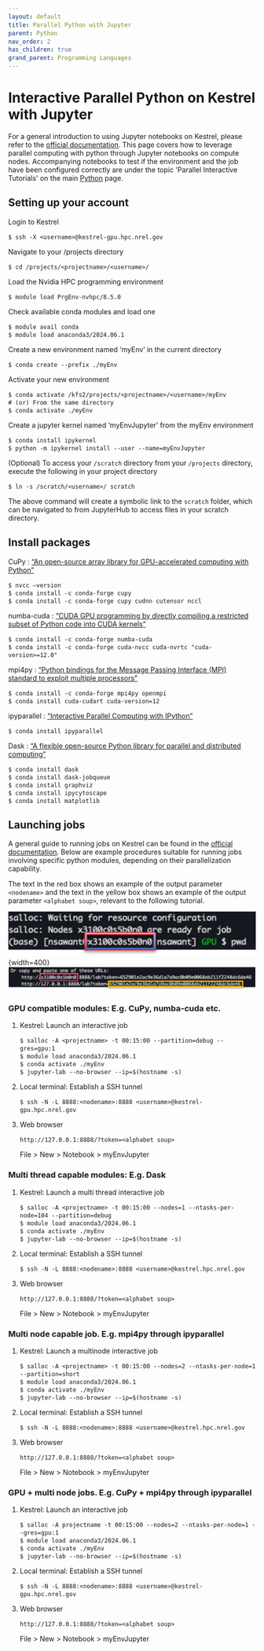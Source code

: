 ```yaml
---
layout: default
title: Parallel Python with Jupyter
parent: Python
nav_order: 2
has_children: true
grand_parent: Programming Languages
---
```



# Interactive Parallel Python on Kestrel with Jupyter

For a general introduction to using Jupyter notebooks on Kestrel, please refer to the [official documentation](../../../Jupyter/index.md). This page covers how to leverage parallel computing with python through Jupyter notebooks on compute nodes. Accompanying notebooks to test if the environment and the job have been configured correctly are under the topic 'Parallel Interactive Tutorials' on the main [Python](../index.md/#parallel-interactive-tutorials) page.

## Setting up your account

Login to Kestrel
```
$ ssh -X <username>@kestrel-gpu.hpc.nrel.gov
```

Navigate to your /projects directory
```
$ cd /projects/<projectname>/<username>/
```

Load the Nvidia HPC programming environment
```
$ module load PrgEnv-nvhpc/8.5.0
```

Check available conda modules and load one
```
$ module avail conda
$ module load anaconda3/2024.06.1
```

Create a new environment named ‘myEnv’ in the current directory
```
$ conda create --prefix ./myEnv
```

Activate your new environment
```
$ conda activate /kfs2/projects/<projectname>/<username>/myEnv
# (or) From the same directory
$ conda activate ./myEnv
```

Create a jupyter kernel named ‘myEnvJupyter’ from the myEnv environment
```
$ conda install ipykernel
$ python -m ipykernel install --user --name=myEnvJupyter
```

(Optional) To access your `/scratch` directory from your `/projects` directory, execute the following in your project directory
```
$ ln -s /scratch/<username>/ scratch
```
The above command will create a symbolic link to the `scratch` folder, which can be navigated to from JupyterHub to access files in your scratch directory.

## Install packages

CuPy : [“An open-source array library for GPU-accelerated computing with Python”](https://cupy.dev/)
```
$ nvcc –version
$ conda install -c conda-forge cupy
$ conda install -c conda-forge cupy cudnn cutensor nccl
```

numba-cuda : [“CUDA GPU programming by directly compiling a restricted subset of Python code into CUDA kernels”](https://nvidia.github.io/numba-cuda/user/index.html)
```
$ conda install -c conda-forge numba-cuda
$ conda install -c conda-forge cuda-nvcc cuda-nvrtc "cuda-version>=12.0"
```

mpi4py : [“Python bindings for the Message Passing Interface (MPI) standard to exploit multiple processors”](https://mpi4py.readthedocs.io/en/stable/) 
```
$ conda install -c conda-forge mpi4py openmpi
$ conda install cuda-cudart cuda-version=12
```

ipyparallel : [“Interactive Parallel Computing with IPython”](https://ipyparallel.readthedocs.io/en/latest/)
```
$ conda install ipyparallel
```

Dask : [“A flexible open-source Python library for parallel and distributed computing”](https://www.dask.org/)
```
$ conda install dask
$ conda install dask-jobqueue
$ conda install graphviz
$ conda install ipycytoscape
$ conda install matplotlib
```

## Launching jobs

A general guide to running jobs on Kestrel can be found in the [official documentation](https://nrel.github.io/HPC/Documentation/Systems/Kestrel/Running/). Below are example procedures suitable for running jobs involving specific python modules, depending on their parallelization capability.

The text in the red box shows an example of the output parameter `<nodename>` and the text in the yellow box shows an example of the output parameter `<alphabet soup>`, relevant to the following tutorial.

<!-- <img src="metadata/nodeName.png" alt="<nodename>" width="300"/>

<img src="metadata/alphabetSoup.png" alt="<alphabet soup>" width="600"/> -->

![<nodename>](metadata/nodeName.png "nodename"){width=400}
![<alphabet soup>](metadata/alphabetSoup.png "alphabet soup")

<!-- ![<alphabet soup>](metadata/alphabetSoup.png "<alphabet soup>") -->

### GPU compatible modules: E.g. CuPy, numba-cuda etc.

1. Kestrel: Launch an interactive job
    ```
    $ salloc -A <projectname> -t 00:15:00 --partition=debug --gres=gpu:1
    $ module load anaconda3/2024.06.1
    $ conda activate ./myEnv
    $ jupyter-lab --no-browser --ip=$(hostname -s)
    ```


2. Local terminal: Establish a SSH tunnel
    ```
    $ ssh -N -L 8888:<nodename>:8888 <username>@kestrel-gpu.hpc.nrel.gov
    ```

3. Web browser
    ```
    http://127.0.0.1:8888/?token=<alphabet soup>
    ```

    File > New > Notebook > myEnvJupyter


### Multi thread capable modules: E.g. Dask

1. Kestrel: Launch a multi thread interactive job
    ```
    $ salloc -A <projectname> -t 00:15:00 --nodes=1 --ntasks-per-node=104 --partition=debug
    $ module load anaconda3/2024.06.1
    $ conda activate ./myEnv
    $ jupyter-lab --no-browser --ip=$(hostname -s)
    ```

2. Local terminal: Establish a SSH tunnel
    ```
    $ ssh -N -L 8888:<nodename>:8888 <username>@kestrel.hpc.nrel.gov
    ```

3. Web browser
    ```
    http://127.0.0.1:8888/?token=<alphabet soup>
    ```

    File > New > Notebook > myEnvJupyter


### Multi node capable job. E.g. mpi4py through ipyparallel 

1. Kestrel: Launch a multinode interactive job
    ```
    $ salloc -A <projectname> -t 00:15:00 --nodes=2 --ntasks-per-node=1 --partition=short
    $ module load anaconda3/2024.06.1
    $ conda activate ./myEnv
    $ jupyter-lab --no-browser --ip=$(hostname -s)
    ```

2. Local terminal: Establish a SSH tunnel
    ```
    $ ssh -N -L 8888:<nodename>:8888 <username>@kestrel.hpc.nrel.gov
    ```

3. Web browser
    ```
    http://127.0.0.1:8888/?token=<alphabet soup>
    ```

    File > New > Notebook > myEnvJupyter


### GPU + multi node jobs. E.g. CuPy + mpi4py through ipyparallel

1. Kestrel: Launch an interactive job
    ```
    $ salloc -A projectname -t 00:15:00 --nodes=2 --ntasks-per-node=1 --gres=gpu:1 
    $ module load anaconda3/2024.06.1
    $ conda activate ./myEnv
    $ jupyter-lab --no-browser --ip=$(hostname -s)
    ```

2. Local terminal: Establish a SSH tunnel
    ```
    $ ssh -N -L 8888:<nodename>:8888 <username>@kestrel-gpu.hpc.nrel.gov
    ```

3. Web browser
    ```
    http://127.0.0.1:8888/?token=<alphabet soup>
    ```

    File > New > Notebook > myEnvJupyter

###


